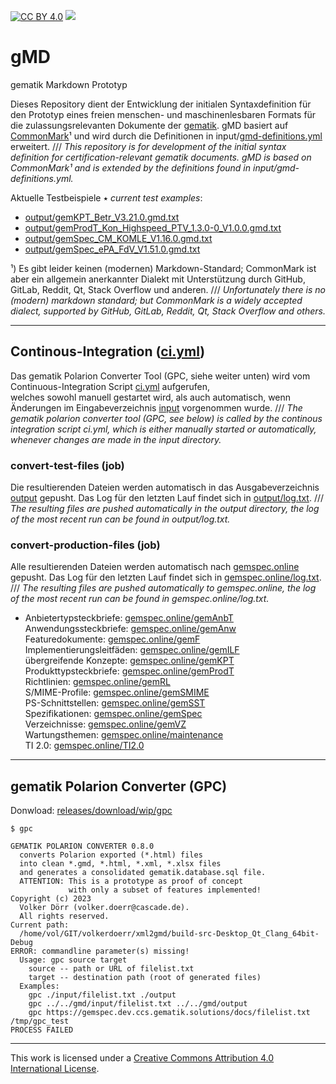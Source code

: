 [![CC BY 4.0][cc-by-shield]][cc-by]
[![][ci-badge]][ci.yml]

# gMD

gematik Markdown Prototyp

Dieses Repository dient der Entwicklung der initialen Syntaxdefinition für den Prototyp eines freien menschen- und 
maschinenlesbaren Formats für die zulassungsrelevanten Dokumente der [gematik]. gMD basiert auf [CommonMark]¹ und 
wird durch die Definitionen in input/[gmd-definitions.yml] erweitert.
/// _This repository is for development of the initial syntax definition for certification-relevant gematik documents. 
gMD is based on CommonMark¹ and is extended by the definitions found in input/gmd-definitions.yml._

Aktuelle Testbeispiele ٭ _current test examples_:

- [output/gemKPT_Betr_V3.21.0.gmd.txt]
- [output/gemProdT_Kon_Highspeed_PTV_1.3.0-0_V1.0.0.gmd.txt]
- [output/gemSpec_CM_KOMLE_V1.16.0.gmd.txt]
- [output/gemSpec_ePA_FdV_V1.51.0.gmd.txt]

¹) Es gibt leider keinen (modernen) Markdown-Standard; CommonMark ist aber ein allgemein anerkannter Dialekt 
mit Unterstützung durch GitHub, GitLab, Reddit, Qt, Stack Overflow und anderen.
/// _Unfortunately there is no (modern) markdown standard; but CommonMark is a widely accepted dialect, supported 
by GitHub, GitLab, Reddit, Qt, Stack Overflow and others._

---

## Continous-Integration ([ci.yml])

Das gematik Polarion Converter Tool (GPC, siehe weiter unten) wird vom Continuous-Integration Script [ci.yml] aufgerufen,  
welches sowohl manuell gestartet wird, als auch automatisch, wenn Änderungen im Eingabeverzeichnis [input] vorgenommen wurde.
/// _The gematik polarion converter tool (GPC, see below) is called by the continous integration script ci.yml,
which is  either manually started or automatically, whenever changes are made in the input directory._

### convert-test-files (job)

Die resultierenden Dateien werden automatisch in das Ausgabeverzeichnis [output] gepusht. Das Log für den letzten Lauf findet sich in 
[output/log.txt].
/// _The resulting files are pushed automatically in the output directory, the log of the most recent run can be 
found in output/log.txt._

### convert-production-files (job)

Alle resultierenden Dateien werden automatisch nach [gemspec.online] gepusht. Das Log für den letzten Lauf findet sich in 
[gemspec.online/log.txt].
/// _The resulting files are pushed automatically to gemspec.online, the log of the most recent run can be 
found in gemspec.online/log.txt._

- Anbietertypsteckbriefe: [gemspec.online/gemAnbT]  
  Anwendungssteckbriefe: [gemspec.online/gemAnw]  
  Featuredokumente: [gemspec.online/gemF]  
  Implementierungsleitfäden: [gemspec.online/gemILF]  
  übergreifende Konzepte: [gemspec.online/gemKPT]  
  Produkttypsteckbriefe: [gemspec.online/gemProdT]  
  Richtlinien: [gemspec.online/gemRL]  
  S/MIME-Profile: [gemspec.online/gemSMIME]  
  PS-Schnittstellen: [gemspec.online/gemSST]  
  Spezifikationen: [gemspec.online/gemSpec]  
  Verzeichnisse: [gemspec.online/gemVZ]  
  Wartungsthemen: [gemspec.online/maintenance]  
  TI 2.0: [gemspec.online/TI2.0]

---

## gematik Polarion Converter (GPC)

Donwload: [releases/download/wip/gpc]

<!-- Das GPC Tool konvertiert die von der gematik aus Polarion heraus exportierten (*.html) Dateien in saubere *.gmd, 
*.html, *.xml, *.xlsx Dateien und eine konsolidierte Datenbank gematik.database.sql.
/// _The GPC tool converts 
the Polarion exported (*.html) files into clean *.gmd, *.html, *.xml, *.xlsx files and generates a consolidated 
gematik.database.sql file._ -->

~~~
$ gpc
~~~

~~~
GEMATIK POLARION CONVERTER 0.8.0
  converts Polarion exported (*.html) files
  into clean *.gmd, *.html, *.xml, *.xlsx files
  and generates a consolidated gematik.database.sql file.
  ATTENTION: This is a prototype as proof of concept
             with only a subset of features implemented!
Copyright (c) 2023
  Volker Dörr (volker.doerr@cascade.de).
  All rights reserved.
Current path:
  /home/vol/GIT/volkerdoerr/xml2gmd/build-src-Desktop_Qt_Clang_64bit-Debug
ERROR: commandline parameter(s) missing!
  Usage: gpc source target
    source -- path or URL of filelist.txt
    target -- destination path (root of generated files)
  Examples:
    gpc ./input/filelist.txt ./output
    gpc ../../gmd/input/filelist.txt ../../gmd/output
    gpc https://gemspec.dev.ccs.gematik.solutions/docs/filelist.txt /tmp/gpc_test
PROCESS FAILED
~~~

---

This work is licensed under a [Creative Commons Attribution 4.0 International License][cc-by].

<!------------------------- links ------------------------->

[input]: input
[output]: output
[gematik]: https://www.gematik.de
[commonmark]: https://commonmark.org
[gmd-definitions.yml]: input/gmd-definitions.yml
[gpc]: https://github.com/volkerdoerr/gmd/releases/tag/wip
[ci.yml]: https://github.com/volkerdoerr/gmd/actions/workflows/ci.yml
[ci-badge]: https://github.com/volkerdoerr/gmd/actions/workflows/ci.yml/badge.svg
[github-pages]: https://volkerdoerr.github.io/gmd/
[cc-by]: http://creativecommons.org/licenses/by/4.0/
[cc-by-image]: https://i.creativecommons.org/l/by/4.0/88x31.png
[cc-by-shield]: https://img.shields.io/badge/License-CC%20BY%204.0-lightgrey.svg
[output/gemKPT_Betr_V3.21.0.gmd.txt]: output/gemKPT_Betr_V3.21.0.gmd.txt
[output/gemProdT_Kon_Highspeed_PTV_1.3.0-0_V1.0.0.gmd.txt]: output/gemProdT_Kon_Highspeed_PTV_1.3.0-0_V1.0.0.gmd.txt
[output/gemSpec_CM_KOMLE_V1.16.0.gmd.txt]: output/gemSpec_CM_KOMLE_V1.16.0.gmd.txt
[output/gemSpec_ePA_FdV_V1.51.0.gmd.txt]: output/gemSpec_ePA_FdV_V1.51.0.gmd.txt
[output/log.txt]: output/log.txt
[releases/download/wip/gpc]: https://github.com/volkerdoerr/gmd/releases/download/wip/gpc
[gemspec.online/log.txt]: https://gemspec.online/log.txt
[gemspec.online]: https://gemspec.online
[gemspec.online/log.txt]: https://gemspec.online/log.txt
[gemspec.online/TI2.0]: https://gemspec.online/TI2.0/
[gemspec.online/gemAnbT]: https://gemspec.online/gemAnbT/
[gemspec.online/gemAnw]: https://gemspec.online/gemAnw/
[gemspec.online/gemF]: https://gemspec.online/gemF/
[gemspec.online/gemILF]: https://gemspec.online/gemILF/
[gemspec.online/gemKPT]: https://gemspec.online/gemKPT/
[gemspec.online/gemProdT]: https://gemspec.online/gemProdT/
[gemspec.online/gemRL]: https://gemspec.online/gemRL/
[gemspec.online/gemSMIME]: https://gemspec.online/gemSMIME/
[gemspec.online/gemSST]: https://gemspec.online/gemSST/
[gemspec.online/gemSpec]: https://gemspec.online/gemSpec/
[gemspec.online/gemVZ]: https://gemspec.online/gemVZ/
[gemspec.online/maintenance]: https://gemspec.online/maintenance/





